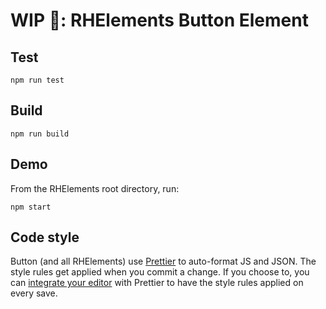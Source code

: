 # WIP 🐣: RHElements Button Element

## Test

    npm run test

## Build

    npm run build

## Demo

From the RHElements root directory, run:

    npm start

## Code style

Button (and all RHElements) use [Prettier][prettier] to auto-format JS and JSON. The style rules get applied when you commit a change. If you choose to, you can [integrate your editor][prettier-ed] with Prettier to have the style rules applied on every save.

[prettier]: https://github.com/prettier/prettier/
[prettier-ed]: https://github.com/prettier/prettier/#editor-integration
[web-component-tester]: https://github.com/Polymer/web-component-tester
